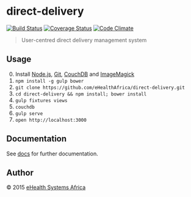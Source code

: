 # direct-delivery

[![Build Status][travis-image]][travis-url]
[![Coverage Status][coveralls-image]][coveralls-url]
[![Code Climate][codeclimate-image]][codeclimate-url]

[travis-url]: https://travis-ci.org/eHealthAfrica/direct-delivery
[travis-image]: https://img.shields.io/travis/eHealthAfrica/direct-delivery/develop.svg
[coveralls-url]: https://coveralls.io/r/eHealthAfrica/direct-delivery
[coveralls-image]: https://img.shields.io/coveralls/eHealthAfrica/direct-delivery/develop.svg
[codeclimate-url]: https://codeclimate.com/github/eHealthAfrica/direct-delivery
[codeclimate-image]: https://img.shields.io/codeclimate/github/eHealthAfrica/direct-delivery.svg

> User-centred direct delivery management system

## Usage

0. Install [Node.js][], [Git][], [CouchDB][] and [ImageMagick][]
1. `npm install -g gulp bower`
2. `git clone https://github.com/eHealthAfrica/direct-delivery.git`
3. `cd direct-delivery && npm install; bower install`
4. `gulp fixtures views`
5. `couchdb`
6. `gulp serve`
7. `open http://localhost:3000`

[Node.js]: http://nodejs.org
[Git]: http://git-scm.com
[CouchDB]: https://couchdb.apache.org
[ImageMagick]: http://imagemagick.org

## Documentation

See [docs](docs) for further documentation.

## Author

© 2015 [eHealth Systems Africa](http://ehealthafrica.org)

